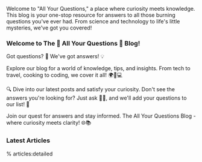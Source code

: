 Welcome to "All Your Questions," a place where curiosity meets knowledge. This blog is your one-stop resource for answers to all those burning questions you've ever had. From science and technology to life's little mysteries, we've got you covered!

### Welcome to The 🌟 All Your Questions 🌟 Blog!

Got questions? 🤔 We've got answers! 💡

Explore our blog for a world of knowledge, tips, and insights. From tech to travel, cooking to coding, we cover it all! 🌍🍳💻

🔍 Dive into our latest posts and satisfy your curiosity. Don't see the answers you're looking for? Just ask 🙋‍♀️, and we'll add your questions to our list! 📝

Join our quest for answers and stay informed. The All Your Questions Blog - where curiosity meets clarity! 🌐📚


### Latest Articles

% articles:detailed